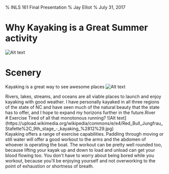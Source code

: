 % INLS 161 Final Presentation
% Jay Elliot
% July 31, 2017

# Why Kayaking is a Great Summer activity
![Alt text](https://c1.staticflickr.com/1/721/31898157926_0147fd9618_b.jpg)
# Scenery
Kayaking is a great way to see awesome places
![Alt text](https://upload.wikimedia.org/wikipedia/commons/5/53/Kayaking_in_Alaska_P1010034.JPG)
<aside class="notes">
Rivers, lakes, streams, and oceans are all viable places to launch and enjoy kayaking with good weather. I have personally kayaked in all three regions of the state of NC and have seen much of the natural beauty that the state has to offer, and I hope to expand my horizons further in the future.River
</aside>
# Exercise
Tired of all that monotonous running?
![Alt text](https://upload.wikimedia.org/wikipedia/commons/e/e4/Red_Bull_Jungfrau_Stafette%2C_9th_stage_-_kayaking_%2812%29.jpg)
<aside class="notes"> Kayaking offers a range of exercise capabilities. Paddling through moving or still water will offer a good workout to the arms and the abdomen of whoever is operating the boat. The workout can be pretty well rounded too, because lifting your kayak up and down to load and unload can get your blood flowing too. You don't have to worry about being bored while you workout, because you'll be enjoying yourself and not overworking to the point of exhaustion or shortness of breath.</aside>
